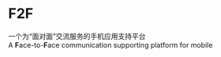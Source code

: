 F2F
===

一个为“面对面”交流服务的手机应用支持平台<br />
A <B>F</B>ace-to-<B>F</B>ace communication supporting platform for mobile

